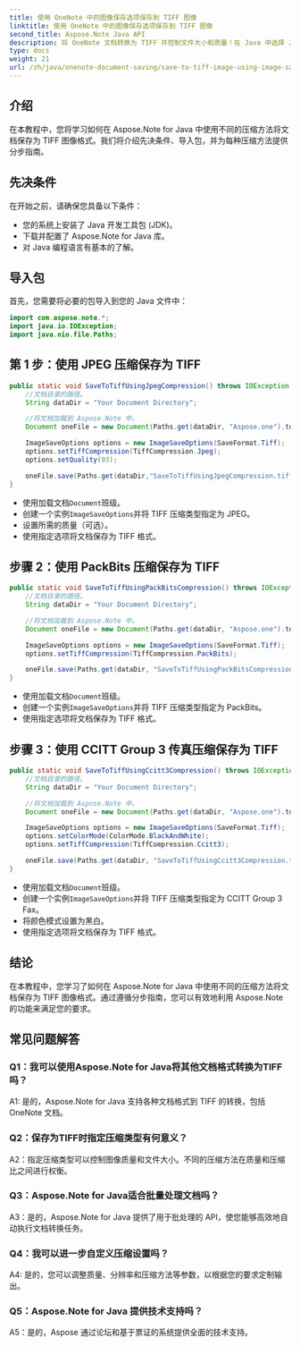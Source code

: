 ```yaml
---
title: 使用 OneNote 中的图像保存选项保存到 TIFF 图像
linktitle: 使用 OneNote 中的图像保存选项保存到 TIFF 图像
second_title: Aspose.Note Java API
description: 将 OneNote 文档转换为 TIFF 并控制文件大小和质量！在 Java 中选择 Jpeg、PackBits 或 Fax 压缩。获取代码示例并了解如何操作！ #OneNote #Java #Aspose
type: docs
weight: 21
url: /zh/java/onenote-document-saving/save-to-tiff-image-using-image-save-options/
---
```

## 介绍

在本教程中，您将学习如何在 Aspose.Note for Java 中使用不同的压缩方法将文档保存为 TIFF 图像格式。我们将介绍先决条件、导入包，并为每种压缩方法提供分步指南。

## 先决条件

在开始之前，请确保您具备以下条件：

- 您的系统上安装了 Java 开发工具包 (JDK)。
- 下载并配置了 Aspose.Note for Java 库。
- 对 Java 编程语言有基本的了解。

## 导入包

首先，您需要将必要的包导入到您的 Java 文件中：

```java
import com.aspose.note.*;
import java.io.IOException;
import java.nio.file.Paths;
```

## 第 1 步：使用 JPEG 压缩保存为 TIFF

```java
public static void SaveToTiffUsingJpegCompression() throws IOException {
    //文档目录的路径。
    String dataDir = "Your Document Directory";

    //将文档加载到 Aspose.Note 中。
    Document oneFile = new Document(Paths.get(dataDir, "Aspose.one").toString());

    ImageSaveOptions options = new ImageSaveOptions(SaveFormat.Tiff);
    options.setTiffCompression(TiffCompression.Jpeg);
    options.setQuality(93);

    oneFile.save(Paths.get(dataDir,"SaveToTiffUsingJpegCompression.tiff").toString(), options);
}
```

- 使用加载文档`Document`班级。
- 创建一个实例`ImageSaveOptions`并将 TIFF 压缩类型指定为 JPEG。
- 设置所需的质量（可选）。
- 使用指定选项将文档保存为 TIFF 格式。

## 步骤 2：使用 PackBits 压缩保存为 TIFF

```java
public static void SaveToTiffUsingPackBitsCompression() throws IOException {
    //文档目录的路径。
    String dataDir = "Your Document Directory";

    //将文档加载到 Aspose.Note 中。
    Document oneFile = new Document(Paths.get(dataDir, "Aspose.one").toString());

    ImageSaveOptions options = new ImageSaveOptions(SaveFormat.Tiff);
    options.setTiffCompression(TiffCompression.PackBits);

    oneFile.save(Paths.get(dataDir, "SaveToTiffUsingPackBitsCompression.tiff").toString(), options);
}
```

- 使用加载文档`Document`班级。
- 创建一个实例`ImageSaveOptions`并将 TIFF 压缩类型指定为 PackBits。
- 使用指定选项将文档保存为 TIFF 格式。

## 步骤 3：使用 CCITT Group 3 传真压缩保存为 TIFF

```java
public static void SaveToTiffUsingCcitt3Compression() throws IOException {
    //文档目录的路径。
    String dataDir = "Your Document Directory";

    //将文档加载到 Aspose.Note 中。
    Document oneFile = new Document(Paths.get(dataDir, "Aspose.one").toString());

    ImageSaveOptions options = new ImageSaveOptions(SaveFormat.Tiff);
    options.setColorMode(ColorMode.BlackAndWhite);
    options.setTiffCompression(TiffCompression.Ccitt3);

    oneFile.save(Paths.get(dataDir, "SaveToTiffUsingCcitt3Compression.tiff").toString(), options);
}
```

- 使用加载文档`Document`班级。
- 创建一个实例`ImageSaveOptions`并将 TIFF 压缩类型指定为 CCITT Group 3 Fax。
- 将颜色模式设置为黑白。
- 使用指定选项将文档保存为 TIFF 格式。

## 结论

在本教程中，您学习了如何在 Aspose.Note for Java 中使用不同的压缩方法将文档保存为 TIFF 图像格式。通过遵循分步指南，您可以有效地利用 Aspose.Note 的功能来满足您的要求。

## 常见问题解答

### Q1：我可以使用Aspose.Note for Java将其他文档格式转换为TIFF吗？

A1: 是的，Aspose.Note for Java 支持各种文档格式到 TIFF 的转换，包括 OneNote 文档。

### Q2：保存为TIFF时指定压缩类型有何意义？

A2：指定压缩类型可以控制图像质量和文件大小。不同的压缩方法在质量和压缩比之间进行权衡。

### Q3：Aspose.Note for Java适合批量处理文档吗？

A3：是的，Aspose.Note for Java 提供了用于批处理的 API，使您能够高效地自动执行文档转换任务。

### Q4：我可以进一步自定义压缩设置吗？

A4: 是的，您可以调整质量、分辨率和压缩方法等参数，以根据您的要求定制输出。

### Q5：Aspose.Note for Java 提供技术支持吗？

A5：是的，Aspose 通过论坛和基于票证的系统提供全面的技术支持。